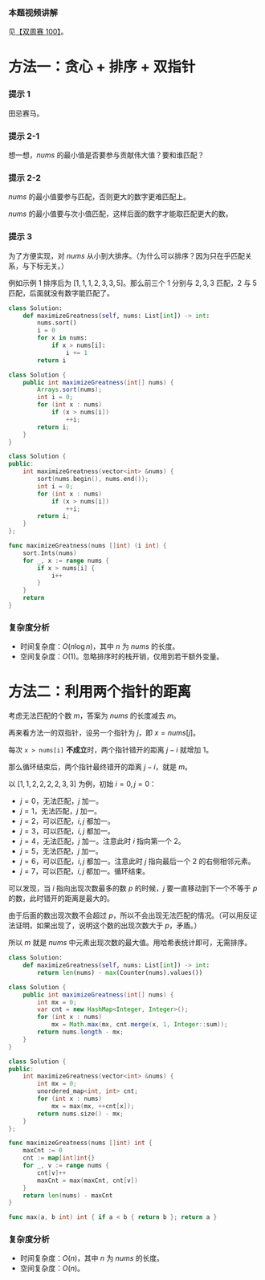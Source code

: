 ### 本题视频讲解

见[【双周赛 100】](https://www.bilibili.com/video/BV1WM411H7UE/)。

# 方法一：贪心 + 排序 + 双指针

### 提示 1

田忌赛马。

### 提示 2-1

想一想，$\textit{nums}$ 的最小值是否要参与贡献伟大值？要和谁匹配？

### 提示 2-2

$\textit{nums}$ 的最小值要参与匹配，否则更大的数字更难匹配上。

$\textit{nums}$ 的最小值要与次小值匹配，这样后面的数字才能取匹配更大的数。

### 提示 3

为了方便实现，对 $\textit{nums}$ 从小到大排序。（为什么可以排序？因为只在乎匹配关系，与下标无关。）

例如示例 1 排序后为 $[1,1,1,2,3,3,5]$。那么前三个 $1$ 分别与 $2,3,3$ 匹配，$2$ 与 $5$ 匹配，后面就没有数字能匹配了。

```py [sol1-Python3]
class Solution:
    def maximizeGreatness(self, nums: List[int]) -> int:
        nums.sort()
        i = 0
        for x in nums:
            if x > nums[i]:
                i += 1
        return i
```

```java [sol1-Java]
class Solution {
    public int maximizeGreatness(int[] nums) {
        Arrays.sort(nums);
        int i = 0;
        for (int x : nums)
            if (x > nums[i])
                ++i;
        return i;
    }
}
```

```cpp [sol1-C++]
class Solution {
public:
    int maximizeGreatness(vector<int> &nums) {
        sort(nums.begin(), nums.end());
        int i = 0;
        for (int x : nums)
            if (x > nums[i])
                ++i;
        return i;
    }
};
```

```go [sol1-Go]
func maximizeGreatness(nums []int) (i int) {
	sort.Ints(nums)
	for _, x := range nums {
		if x > nums[i] {
			i++
		}
	}
	return
}
```

### 复杂度分析

- 时间复杂度：$O(n\log n)$，其中 $n$ 为 $\textit{nums}$ 的长度。
- 空间复杂度：$O(1)$。忽略排序时的栈开销，仅用到若干额外变量。

# 方法二：利用两个指针的距离

考虑无法匹配的个数 $m$，答案为 $\textit{nums}$ 的长度减去 $m$。

再来看方法一的双指针，设另一个指针为 $j$，即 $x=\textit{nums}[j]$。

每次 `x > nums[i]` **不成立**时，两个指针错开的距离 $j-i$ 就增加 $1$。

那么循环结束后，两个指针最终错开的距离 $j-i$，就是 $m$。

以 $[1,1,2,2,2,2,3,3]$ 为例，初始 $i=0,j=0$：

- $j=0$，无法匹配，$j$ 加一。
- $j=1$，无法匹配，$j$ 加一。
- $j=2$，可以匹配，$i,j$ 都加一。
- $j=3$，可以匹配，$i,j$ 都加一。
- $j=4$，无法匹配，$j$ 加一。注意此时 $i$ 指向第一个 $2$。
- $j=5$，无法匹配，$j$ 加一。
- $j=6$，可以匹配，$i,j$ 都加一。注意此时 $j$ 指向最后一个 $2$ 的右侧相邻元素。
- $j=7$，可以匹配，$i,j$ 都加一。循环结束。

可以发现，当 $i$ 指向出现次数最多的数 $p$ 的时候，$j$ 要一直移动到下一个不等于 $p$ 的数，此时错开的距离是最大的。

由于后面的数出现次数不会超过 $p$，所以不会出现无法匹配的情况。（可以用反证法证明，如果出现了，说明这个数的出现次数大于 $p$，矛盾。）

所以 $m$ 就是 $\textit{nums}$ 中元素出现次数的最大值。用哈希表统计即可，无需排序。

```py [sol2-Python3]
class Solution:
    def maximizeGreatness(self, nums: List[int]) -> int:
        return len(nums) - max(Counter(nums).values())
```

```java [sol2-Java]
class Solution {
    public int maximizeGreatness(int[] nums) {
        int mx = 0;
        var cnt = new HashMap<Integer, Integer>();
        for (int x : nums)
            mx = Math.max(mx, cnt.merge(x, 1, Integer::sum));
        return nums.length - mx;
    }
}
```

```cpp [sol2-C++]
class Solution {
public:
    int maximizeGreatness(vector<int> &nums) {
        int mx = 0;
        unordered_map<int, int> cnt;
        for (int x : nums)
            mx = max(mx, ++cnt[x]);
        return nums.size() - mx;
    }
};
```

```go [sol2-Go]
func maximizeGreatness(nums []int) int {
	maxCnt := 0
	cnt := map[int]int{}
	for _, v := range nums {
		cnt[v]++
		maxCnt = max(maxCnt, cnt[v])
	}
	return len(nums) - maxCnt
}

func max(a, b int) int { if a < b { return b }; return a }
```

### 复杂度分析

- 时间复杂度：$O(n)$，其中 $n$ 为 $\textit{nums}$ 的长度。
- 空间复杂度：$O(n)$。

